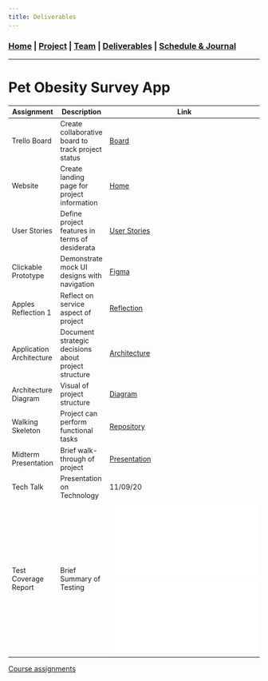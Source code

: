 ```yaml
---
title: Deliverables
---
```

### [Home](https://mtcahill57.github.io/523-fa20-m.github.io/) \| [Project](project.md) \| [Team](team.md) \| [Deliverables](deliverables.md) \| [Schedule & Journal](journal-sched.md)

___

# Pet Obesity Survey App

| Assignment | Description | Link |
| --- | --- | --- |
| Trello Board | Create collaborative board to track project status | [Board](https://trello.com/b/Sr7t6byI/comp-523-m-pet-obesity) |
| Website | Create landing page for project information | [Home](https://mtcahill57.github.io/523-fa20-m.github.io/) |
| User Stories | Define project features in terms of desiderata | [User Stories](user-stories.md) |
| Clickable Prototype | Demonstrate mock UI designs with navigation | [Figma](https://www.figma.com/file/jReUenemazVBB1baHS424Z/Pet-Obesity-Data-Collection-App?node-id=5%3A16) |
| Apples Reflection 1 | Reflect on service aspect of project | [Reflection](apples1.md) |
| Application Architecture | Document strategic decisions about project structure | [Architecture](architecture.md) |
| Architecture Diagram | Visual of project structure | [Diagram](diagram.md) |
| Walking Skeleton | Project can perform functional tasks | [Repository](https://github.com/ryanh777/APOP/tree/backend-testing) |
| Midterm Presentation | Brief walk-through of project | [Presentation](https://docs.google.com/presentation/d/1mraqt5GK34JwPUIjiWfzx2NA3cBWXdjCquiKrpMCQdM/edit?usp=sharing) |
| Tech Talk | Presentation on Technology | 11/09/20 |
| Test Coverage Report | Brief Summary of Testing | ![Report](./Test%20Coverage%20Report.pdf) ![Unit Testing](./Test%20Results%20-%20ExampleUnitTest.html) |

[Course assignments](https://comp523.cs.unc.edu/assignments/)
